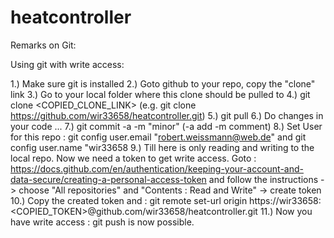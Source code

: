 # heatcontroller



Remarks on Git:

Using git with write access:

1.) Make sure git is installed
2.) Goto github to your repo, copy the "clone" link
3.) Go to your local folder where this clone should be pulled to
4.) git clone <COPIED_CLONE_LINK>  (e.g. git clone https://github.com/wir33658/heatcontroller.git)
5.) git pull
6.) Do changes in your code ...
7.) git commit -a -m "minor"  (-a  add  -m  comment)
8.) Set User for this repo : git config user.email "robert.weissmann@web.de"  and  git config user.name "wir33658
9.) Till here is only reading and writing to the local repo. Now we need a token to get write access.
    Goto : https://docs.github.com/en/authentication/keeping-your-account-and-data-secure/creating-a-personal-access-token
    and follow the instructions -> choose "All repositories" and "Contents : Read and Write" -> create token
10.) Copy the created token and : git remote set-url origin https://wir33658:<COPIED_TOKEN>@github.com/wir33658/heatcontroller.git
11.) Now you have write access : git push  is now possible.

